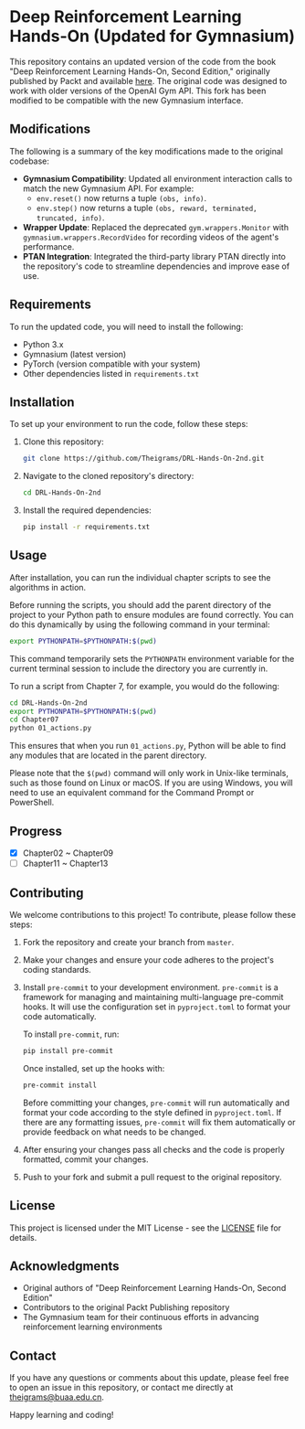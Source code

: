 # Deep Reinforcement Learning Hands-On (Updated for Gymnasium)

This repository contains an updated version of the code from the book "Deep Reinforcement Learning Hands-On, Second Edition," originally published by Packt and available [here](https://github.com/PacktPublishing/Deep-Reinforcement-Learning-Hands-On-Second-Edition). The original code was designed to work with older versions of the OpenAI Gym API. This fork has been modified to be compatible with the new Gymnasium interface.

## Modifications

The following is a summary of the key modifications made to the original codebase:

- **Gymnasium Compatibility**: Updated all environment interaction calls to match the new Gymnasium API. For example:
  - `env.reset()` now returns a tuple `(obs, info)`.
  - `env.step()` now returns a tuple `(obs, reward, terminated, truncated, info)`.
- **Wrapper Update**: Replaced the deprecated `gym.wrappers.Monitor` with `gymnasium.wrappers.RecordVideo` for recording videos of the agent's performance.
- **PTAN Integration**: Integrated the third-party library PTAN directly into the repository's code to streamline dependencies and improve ease of use.

## Requirements

To run the updated code, you will need to install the following:

- Python 3.x
- Gymnasium (latest version)
- PyTorch (version compatible with your system)
- Other dependencies listed in `requirements.txt`

## Installation

To set up your environment to run the code, follow these steps:

1. Clone this repository:

   ```bash
   git clone https://github.com/Theigrams/DRL-Hands-On-2nd.git
   ```

2. Navigate to the cloned repository's directory:

   ```bash
   cd DRL-Hands-On-2nd
   ```

3. Install the required dependencies:

   ```bash
   pip install -r requirements.txt
   ```

## Usage

After installation, you can run the individual chapter scripts to see the algorithms in action.

Before running the scripts, you should add the parent directory of the project to your Python path to ensure modules are found correctly. You can do this dynamically by using the following command in your terminal:

```bash
export PYTHONPATH=$PYTHONPATH:$(pwd)
```

This command temporarily sets the `PYTHONPATH` environment variable for the current terminal session to include the directory you are currently in.

To run a script from Chapter 7, for example, you would do the following:

```bash
cd DRL-Hands-On-2nd
export PYTHONPATH=$PYTHONPATH:$(pwd)
cd Chapter07
python 01_actions.py
```

This ensures that when you run `01_actions.py`, Python will be able to find any modules that are located in the parent directory.

Please note that the `$(pwd)` command will only work in Unix-like terminals, such as those found on Linux or macOS. If you are using Windows, you will need to use an equivalent command for the Command Prompt or PowerShell.

## Progress

- [x] Chapter02 ~ Chapter09
- [ ] Chapter11 ~ Chapter13

## Contributing

We welcome contributions to this project! To contribute, please follow these steps:

1. Fork the repository and create your branch from `master`.
2. Make your changes and ensure your code adheres to the project's coding standards.
3. Install `pre-commit` to your development environment. `pre-commit` is a framework for managing and maintaining multi-language pre-commit hooks. It will use the configuration set in `pyproject.toml` to format your code automatically.

    To install `pre-commit`, run:

    ```bash
    pip install pre-commit
    ```

    Once installed, set up the hooks with:

    ```bash
    pre-commit install
    ```

    Before committing your changes, `pre-commit` will run automatically and format your code according to the style defined in `pyproject.toml`. If there are any formatting issues, `pre-commit` will fix them automatically or provide feedback on what needs to be changed.

4. After ensuring your changes pass all checks and the code is properly formatted, commit your changes.
5. Push to your fork and submit a pull request to the original repository.

## License

This project is licensed under the MIT License - see the [LICENSE](LICENSE) file for details.

## Acknowledgments

- Original authors of "Deep Reinforcement Learning Hands-On, Second Edition"
- Contributors to the original Packt Publishing repository
- The Gymnasium team for their continuous efforts in advancing reinforcement learning environments

## Contact

If you have any questions or comments about this update, please feel free to open an issue in this repository, or contact me directly at [theigrams@buaa.edu.cn](mailto:theigrams@buaa.edu.cn).

Happy learning and coding!
